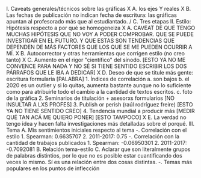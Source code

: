 I. Caveats generales/técnicos sobre las gráficas
    X A. los ejes Y reales
    X B. Las fechas de publicación no indican fecha de escritura: las gráficas apuntan al profesorado más que al estudiantado.
    / C. Tres etapas
II. Estilo: Hipótesis respecto a por qué se homogeneiza
    X A. CAVEAT DE QUE TENGO MUCHAS HIPÓTESIS QUE NO VOY A PODER COMPROBAR. QUE SE PUEDE INVESTIGAR EN EL FUTURO. Y QUE ESTAS SON TENDENCIAS QUE DEPENDEN DE MÁS FACTORES QUE LOS QUE SE ME PUEDEN OCURRIR A MÍ.
    X B. Autocorrector y otras herramientas que corrigen estilo (no creo tanto)
    X C. Aumento en el rigor "científico" del sínodo. [ESTO YA NO ME CONVENCE PARA NADA Y NO SÉ SI TIENE SENTIDO ESCRIBIR LOS DOS PÁRRAFOS QUE LE IBA A DEDICAR]
    X D. Deseo de que se titule más gente: escritura formularia [PALABRA]
        1. Índices de correlación
            a. son bajos
            b. el 2020 es un outlier y si lo quitas, aumenta bastante aunque no lo suficiente como para atribuirle todo el cambio a la cantidad de textos escritos.
            c. foto de la gráfica
        2. Seminarios de titulación + asesorxs formularios [NO INSULTAR A LXS PROFES]
        3. Publish or perish (raúl rodríguez freire) [ESTO YA NO TIENE SENTIDO CREO]
        4. Tendencia mundial a producir más [MEDIR QUÉ TAN ACÁ ME QUIERO PONER] [ESTO TAMPOCO]
    X E. La verdad no tengo idea y hacen falta investigaciones más detalladas sobre el porqué.
III. Tema
    A. Mis sentimientos iniciales respecto al tema
    -. Correlación con el estilo
        1. Spearman: 0.6635707
        2. 2011-2017: 0.75
    -. Correlación con la cantidad de trabajos publicados
        1. Spearman: -0.06950301
        2. 2011-2017: -0.7092081
    B. Relación tema-estilo
    C. Aclarar que son literalmente grupos de palabras distintios, por lo que no es posible estar cuantificando dos veces lo mismo. Sí es una relación entre dos cosas distintas.
    -. Temas más populares en los puntos de inflección